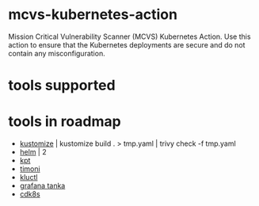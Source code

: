 # mcvs-kubernetes-action
Mission Critical Vulnerability Scanner (MCVS) Kubernetes Action. Use this action to ensure that the Kubernetes deployments are secure and do not contain any misconfiguration.

# tools supported

# tools in roadmap
- [kustomize](https://kustomize.io/) | kustomize build . > tmp.yaml | trivy check -f tmp.yaml
- [helm](https://helm.sh/) | 2
- [kpt](https://kpt.dev/)
- [timoni](https://timoni.sh/)
- [kluctl](https://kluctl.io)
- [grafana tanka](https://grafana.com/oss/tanka/)
- [cdk8s](https://cdk8s.io/)

